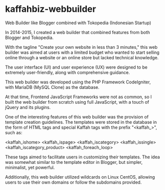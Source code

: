 # kaffahbiz-webbuilder
Web Builder like Blogger combined with Tokopedia (Indonesian Startup)

In 2014-2015, I created a web builder that combined features from both Blogger and Tokopedia.

With the tagline "Create your own website in less than 3 minutes," this web builder was aimed at users with a limited budget who wanted to start selling online through a website or an online store but lacked technical knowledge.

The user interface (UI) and user experience (UX) were designed to be extremely user-friendly, along with comprehensive guidance.

This web builder was developed using the PHP Framework CodeIgniter, with MariaDB (MySQL Clone) as the database.

At that time, Frontend JavaScript Frameworks were not as common, so I built the web builder from scratch using full JavaScript, with a touch of jQuery and its plugins.

One of the interesting features of this web builder was the provision of template creation guidelines. The templates were stored in the database in the form of HTML tags and special Kaffah tags with the prefix "<kaffah_>", such as:

<kaffah_ishome>
<kaffah_ispage>
<kaffah_iscategory>
<kaffah_issingle>
<kaffah_iscategory_product>
<kaffah_foreach_loop>

These tags aimed to facilitate users in customizing their templates. The idea was somewhat similar to the template editor in Blogger, but simpler, minimalist, yet powerful.

Additionally, this web builder utilized wildcards on Linux CentOS, allowing users to use their own domains or follow the subdomains provided.

